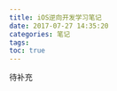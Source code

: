 ```yaml
---
title: iOS逆向开发学习笔记
date: 2017-07-27 14:35:20
categories: 笔记
tags: 
toc: true
---
```


待补充
<!--more-->
